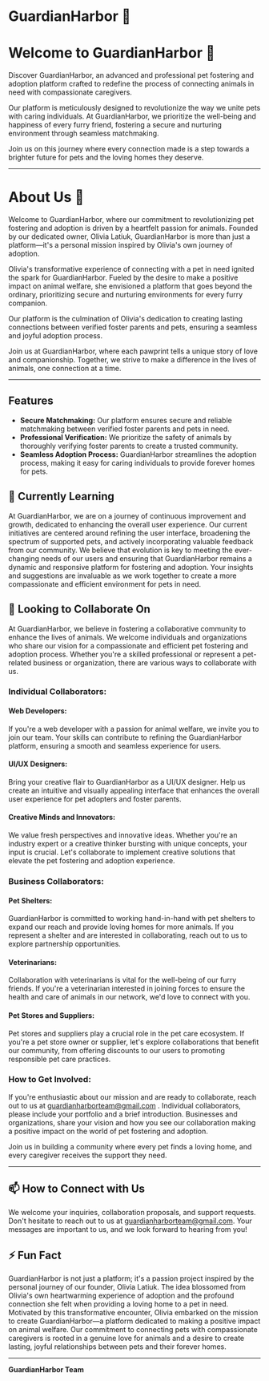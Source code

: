 # GuardianHarbor 🐾

# Welcome to GuardianHarbor 🐾

Discover GuardianHarbor, an advanced and professional pet fostering and adoption platform crafted to redefine the process of connecting animals in need with compassionate caregivers.

Our platform is meticulously designed to revolutionize the way we unite pets with caring individuals. At GuardianHarbor, we prioritize the well-being and happiness of every furry friend, fostering a secure and nurturing environment through seamless matchmaking.

Join us on this journey where every connection made is a step towards a brighter future for pets and the loving homes they deserve.

---

# About Us 🌟

Welcome to GuardianHarbor, where our commitment to revolutionizing pet fostering and adoption is driven by a heartfelt passion for animals. Founded by our dedicated owner, Olivia Latiuk, GuardianHarbor is more than just a platform—it's a personal mission inspired by Olivia's own journey of adoption.

Olivia's transformative experience of connecting with a pet in need ignited the spark for GuardianHarbor. Fueled by the desire to make a positive impact on animal welfare, she envisioned a platform that goes beyond the ordinary, prioritizing secure and nurturing environments for every furry companion.

Our platform is the culmination of Olivia's dedication to creating lasting connections between verified foster parents and pets, ensuring a seamless and joyful adoption process.

Join us at GuardianHarbor, where each pawprint tells a unique story of love and companionship. Together, we strive to make a difference in the lives of animals, one connection at a time.

---

## Features
- **Secure Matchmaking:** Our platform ensures secure and reliable matchmaking between verified foster parents and pets in need.
- **Professional Verification:** We prioritize the safety of animals by thoroughly verifying foster parents to create a trusted community.
- **Seamless Adoption Process:** GuardianHarbor streamlines the adoption process, making it easy for caring individuals to provide forever homes for pets.

## 🌱 Currently Learning
At GuardianHarbor, we are on a journey of continuous improvement and growth, dedicated to enhancing the overall user experience. Our current initiatives are centered around refining the user interface, broadening the spectrum of supported pets, and actively incorporating valuable feedback from our community. We believe that evolution is key to meeting the ever-changing needs of our users and ensuring that GuardianHarbor remains a dynamic and responsive platform for fostering and adoption. Your insights and suggestions are invaluable as we work together to create a more compassionate and efficient environment for pets in need.
## 💞️ Looking to Collaborate On
At GuardianHarbor, we believe in fostering a collaborative community to enhance the lives of animals. We welcome individuals and organizations who share our vision for a compassionate and efficient pet fostering and adoption process. Whether you're a skilled professional or represent a pet-related business or organization, there are various ways to collaborate with us.

### **Individual Collaborators:**

#### Web Developers:
If you're a web developer with a passion for animal welfare, we invite you to join our team. Your skills can contribute to refining the GuardianHarbor platform, ensuring a smooth and seamless experience for users.

#### UI/UX Designers:
Bring your creative flair to GuardianHarbor as a UI/UX designer. Help us create an intuitive and visually appealing interface that enhances the overall user experience for pet adopters and foster parents.

#### Creative Minds and Innovators:
We value fresh perspectives and innovative ideas. Whether you're an industry expert or a creative thinker bursting with unique concepts, your input is crucial. Let's collaborate to implement creative solutions that elevate the pet fostering and adoption experience.

### **Business Collaborators:**

#### Pet Shelters:
GuardianHarbor is committed to working hand-in-hand with pet shelters to expand our reach and provide loving homes for more animals. If you represent a shelter and are interested in collaborating, reach out to us to explore partnership opportunities.

#### Veterinarians:
Collaboration with veterinarians is vital for the well-being of our furry friends. If you're a veterinarian interested in joining forces to ensure the health and care of animals in our network, we'd love to connect with you.

#### Pet Stores and Suppliers:
Pet stores and suppliers play a crucial role in the pet care ecosystem. If you're a pet store owner or supplier, let's explore collaborations that benefit our community, from offering discounts to our users to promoting responsible pet care practices.

### **How to Get Involved:**

If you're enthusiastic about our mission and are ready to collaborate, reach out to us at guardianharborteam@gmail.com . Individual collaborators, please include your portfolio and a brief introduction. Businesses and organizations, share your vision and how you see our collaboration making a positive impact on the world of pet fostering and adoption.

Join us in building a community where every pet finds a loving home, and every caregiver receives the support they need.

---


## 📫 How to Connect with Us

We welcome your inquiries, collaboration proposals, and support requests. Don't hesitate to reach out to us at guardianharborteam@gmail.com. Your messages are important to us, and we look forward to hearing from you!







## ⚡ Fun Fact
GuardianHarbor is not just a platform; it's a passion project inspired by the personal journey of our founder, Olivia Latiuk. The idea blossomed from Olivia's own heartwarming experience of adoption and the profound connection she felt when providing a loving home to a pet in need. Motivated by this transformative encounter, Olivia embarked on the mission to create GuardianHarbor—a platform dedicated to making a positive impact on animal welfare. Our commitment to connecting pets with compassionate caregivers is rooted in a genuine love for animals and a desire to create lasting, joyful relationships between pets and their forever homes.


---

**GuardianHarbor Team**
